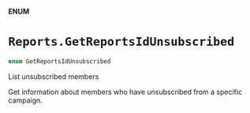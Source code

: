 **ENUM**

# `Reports.GetReportsIdUnsubscribed`

```swift
enum GetReportsIdUnsubscribed
```

List unsubscribed members

Get information about members who have unsubscribed from a specific campaign.
